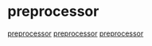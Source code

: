 # preprocessor

[preprocessor](https://github.com/manifold-systems/manifold)
[preprocessor](https://github.com/crosire/reshade)
[preprocessor](https://github.com/wgtdkp/wgtcc)
